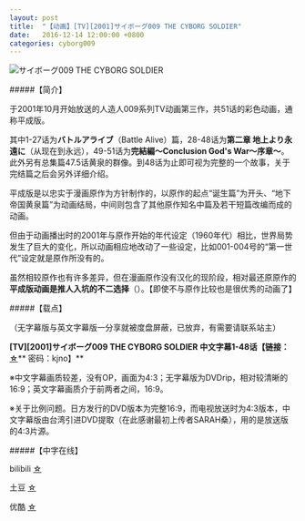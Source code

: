 ```yaml
---
layout: post
title:  "【动画】[TV][2001]サイボーグ009 THE CYBORG SOLDIER"
date:   2016-12-14 12:00:00 +0800
categories: cyborg009
---
```


![サイボーグ009 THE CYBORG SOLDIER](http://upload-images.jianshu.io/upload_images/4047103-48f8e8ff89e3d770.png?imageMogr2/auto-orient/strip%7CimageView2/2/w/1240)

#####【简介】

于2001年10月开始放送的人造人009系列TV动画第三作，共51话的彩色动画，通称平成版。

其中1-27话为**バトルアライブ**（Battle Alive）篇，28-48话为**第二章 地上より永遠に**（从现在到永远），49-51话为**完結編〜Conclusion God's War〜序章〜**。此外另有总集篇47.5话黄泉的群像。到48话为止即可视为完整的一个故事，关于完结篇之后会另外详细介绍。

平成版是以忠实于漫画原作为方针制作的，以原作的起点“诞生篇”为开头、“地下帝国黄泉篇”为动画结局，中间则包含了其他原作知名中篇及若干短篇改编而成的动画。

但由于动画播出时的2001年与原作开始的年代设定（1960年代）相比，世界局势发生了巨大的变化，所以动画相应地改动了一些设定，比如001-004号的“第一世代”设定就是原作所没有的。

虽然相较原作也有许多差异，但在漫画原作没有汉化的现阶段，相对最还原原作的**平成版动画是推人入坑的不二选择**（）。【即使不与原作比较也是很优秀的动画了】

#####【载点】

（无字幕版与英文字幕版一分享就被度盘屏蔽，已放弃，有需要请联系站主）

**[TV][2001]サイボーグ009 THE CYBORG SOLDIER 中文字幕1-48话【链接：**[**☆**](http://pan.baidu.com/s/1o6wUiNo)** 密码：kjno】**


※中文字幕画质较差，没有OP，画面为4:3；无字幕版为DVDrip，相对较清晰的16:9；英文字幕画质介于前两者之间，16:9。

※关于比例问题。日方发行的DVD版本为完整16:9，而电视放送时为4:3版本，中文字幕版由台湾引进DVD提取（在此感谢最初上传者SARAH桑），用的是放送版的4:3片源。

#####【中字在线】

bilibili [☆](http://www.bilibili.com/video/av1647711/)

土豆 [☆](http://www.tudou.com/albumplay/dC26t7Nb7Pw/WYR4LIx5548.html)

优酷 [☆](http://v.youku.com/v_show/id_XNTM5MjI3NDMy.html)
